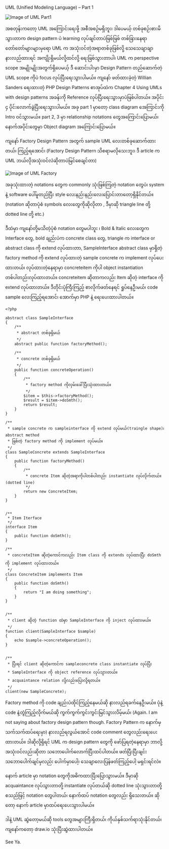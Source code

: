 UML (Unified Modeling Language) – Part 1

 ![Image of UML Part1](https://raw.githubusercontent.com/HlaingTinHtun/OOP-Design-Patterns-In-PHP/master/images/uml-part1.png)

အစတုန်းကတော့ UML အကြောင်းရေးဖို့ အစီအစဉ်မရှိဘူး၊ ဒါပေမယ့် တစ်ခုစဉ်းစားမိသွားတာက design pattern ပဲ learning လုပ်ချင်တာပဲဖြစ်ဖြစ် တစ်ခြားနေရာတော်တော်များများမှရော UML က အသုံးဝင်တဲ့အရာတစ်ခုဖြစ်လို့ သေသေချာချာ နားလည်ထားရင် အကျိုးရှိမယ်လို့ထင်လို့ ရေးဖြစ်သွားတာပါ၊ UML က perspective scope အမျိုးမျိုးအတွက်ရှိပေမယ့် ဒီ ဆောင်းပါးမှာ Design Pattern တည်ဆောက်တဲ့ UML scope ကိုပဲ focus လုပ်ပြီးရေးသွားပါမယ်။ ကျနော် ဖတ်ထားခဲ့တဲ့ Willian Sanders ရေးထားတဲ့ PHP Design Patterns စာအုပ်ထဲက Chapter 4 Using UMLs with design patterns အခန်းကို Reference လုပ်ပြီးရေးသွားမှာပဲဖြစ်ပါတယ်။  အပိုင်း ၄ ပိုင်းလောက်ခွဲပြီးရေးသွားပါမယ်။ အခု part 1 မှာတော့ class diagram အေကြာင်းကို Intro ဝင်သွားမယ်။ part 2, 3 မှာ relationship notations တွေအကြောင်းပြောမယ်၊ နောက်အပိုင်းတွေမှာ Object diagram အကြောင်းပြောမယ်။

ကျနော် Factory Design Pattern အတွက် sample UML လေးတစ်ခုဆောက်ထားတယ်၊ ကြည့်ရအောင်၊ (Factory Design Pattern သိစရာမလိုသေးဘူး၊ ဒီ article က UML ဘယ်လိုအသုံးဝင်လဲဆိုတာပဲမြင်စေချင်တာ)

 ![Image of UML Factory](https://raw.githubusercontent.com/HlaingTinHtun/OOP-Design-Patterns-In-PHP/master/images/uml-factory-pattern.png)

အခုသုံးထားတဲ့ notations တွေက commonly သုံးဖြစ်ကြတဲ့ notation တွေပဲ၊ system နဲ့ software ပေါ်မူတည်ပြီး style လေးနည်းနည်းလေးပြောင်းတာတော့ရှိနိုင်တယ်။ (notation ဆိုတာပုံစံ symbols လေးတွေကိုဆိုလိုတာ , ဒီမှာဆို triangle line တို့ dotted line တို့ etc.)

ဒီထဲမှာ ကျနော်တို့မသိတဲ့ပုံစံ notation တွေမပါဘူး ၊ Bold & Italic လေးတွေက Interface တွေ, bold ချည်းပဲက concrete class တွေ, triangle က interface or abstract class ကို extend လုပ်ထားတာ, SampleInterface abstract class မှာရှိတဲ့ factory method ကို extend လုပ်ထားတဲ့ sample concrete က implement လုပ်ပေးထားတယ်၊ လုပ်ထားတဲ့နေရာမှာ concreteitem ကိုပါ object instantiation တစ်ပါတည်းလုပ်ထားတယ်။ concreteitem ဆိုတာကလည်း Item ဆိုတဲ့ interface ကို extend လုပ်ထားတယ်။ ဒီတိုင်းပုံကြီးကြည့် စာလိုက်ဖတ်နေရင် ရှုပ်နေဦးမယ်၊ code sample လေးကြည့်ရအောင်၊ အောက်မှာ PHP နဲ့ ရေးပေးထားပါတယ်။

```
<?php

abstract class SampleInterface
{
    /**
     * abstract တစ်ခုရှိမယ်
     */
    abstract public function factoryMethod();

    /**
     * concrete တစ်ခုရှိမယ်
     */
    public function concreteOperation()
    {
        /**
         * factory method ကိုလှမ်းခေါ်ပြီးသုံးထားတယ်။
         */
        $item = $this->factoryMethod();
        $result = $item->doSmth();
        return $result;
    }
}

/**
 * sample concrete က sampleinterface ကို extend လုပ်မယ်(traingle shape)၊ abstract method
 * ဖြစ်တဲ့ factory method ကို implement လုပ်မယ်။
 */
class SampleConcrete extends SampleInterface
{
    public function factoryMethod()
    {
        /**
         * concrete Item ဆိုတဲ့အရာကိုပါတစ်ပါတည်း instantiate လုပ်လိုက်တယ်။ (dotted line)
         */
        return new ConcreteItem;
    }
}


/**
 * Item Iterface
 */
interface Item
{
    public function doSmth();
}

/**
 * concreteItem ဆိုတဲ့ကောင်ကလည်း Item class ကို extends လုပ်ထားပြီး doSmth ကို implement လုပ်ထားတယ်။
 */
class ConcreteItem implements Item
{
    public function doSmth()
    {
        return "I am doing something";
    }
}


/**
 * client ဆိုတဲ့ function ထဲမှာ SampleInterface ကို inject လုပ်ထားမယ်။
 */
function client(SampleInterface $sample)
{
    echo $sample->concreteOperation();
}


/**
 * ပြီးရင် client ဆိုတဲ့ကောင်က sampleconcrete class instantiate လုပ်ပြီး
 * SampleInterface ကို object reference လုပ်သွားတယ်။
 * acquaintance relation လို့လည်းပြောလို့ရတယ်။
 */
client(new SampleConcrete);
```

Factory method ကို code ချည်းပဲထိုင်ကြည့်နေမယ်ဆို နားလည်ရခက်နေဦးမယ်။
ပုံနဲ့ code နဲ့တွဲကြည့်လိုက်မယ်ဆို ကွက်ကွက်ကွင်းကွင်းမြင်သွားလိမ့်မယ်၊ (Again. I am not saying about factory design pattern though. Factory Pattern က နောက်မှ သက်သက်ထပ်ရေးမှာ) နားလည်ရလွယ်အောင် code comment တွေလည်းရေးပေးထားတယ်။ ဒါဆိုလို့ရှိရင် UML က design pattern တွေကို ဖော်ပြရတဲ့နေရာမှာ ဘာလို့အသုံးဝင်လည်းဆိုတာ သဘောပေါက်လောက်ပြီးထင်ပါတယ်။ ဖတ်ပြီးပြီးချင်း သဘောပေါက်ချင်မှလည်း ပေါက်မှာပေါ့၊ သေချာလေးပြန်ဖတ်ကြည့်ပေါ့ မရှင်းရင်လဲ။

နောက် article မှာ notation တွေကိုအဓိကထားပြီးပြောသွားမယ်။ ဒီမှာဆို acquaintance လုပ်သွားတာတို့ instantiate လုပ်တယ်ဆို dotted line သုံးသွားတာတို့ စသည်ဖြင့် notation တွေပါတယ်၊ နောက်ထပ် notation တွေလည်း ရှိသေးတယ်။ ဆိုတော့ နောက် article မှာထပ်ရေးပေးသွားပါမယ်။

ဒါနဲ့ UML ဆွဲတော့မယ်ဆို tools တွေအများကြီးရှိတယ်၊ ကိုယ်နှစ်သက်ရာသုံးနိုင်တယ်၊ ကျနော်ကတော့ draw.io သုံးပြီးဆွဲထားပါတယ်။

See Ya.

